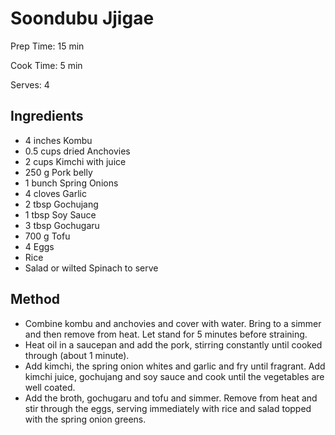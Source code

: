 # Soondubu Jjigae

Prep Time: 15 min

Cook Time: 5 min

Serves: 4

## Ingredients

- 4 inches Kombu
- 0.5 cups dried Anchovies
- 2 cups Kimchi with juice
- 250 g Pork belly
- 1 bunch Spring Onions
- 4 cloves Garlic
- 2 tbsp Gochujang
- 1 tbsp Soy Sauce
- 3 tbsp Gochugaru
- 700 g Tofu
- 4 Eggs
- Rice
- Salad or wilted Spinach to serve

## Method

- Combine kombu and anchovies and cover with water. Bring to a simmer and then remove from heat. Let stand for 5 minutes before straining.
- Heat oil in a saucepan and add the pork, stirring constantly until cooked through (about 1 minute).
- Add kimchi, the spring onion whites and garlic and fry until fragrant. Add kimchi juice, gochujang and soy sauce and cook until the vegetables are well coated.
- Add the broth, gochugaru and tofu and simmer. Remove from heat and stir through the eggs, serving immediately with rice and salad topped with the spring onion greens.
